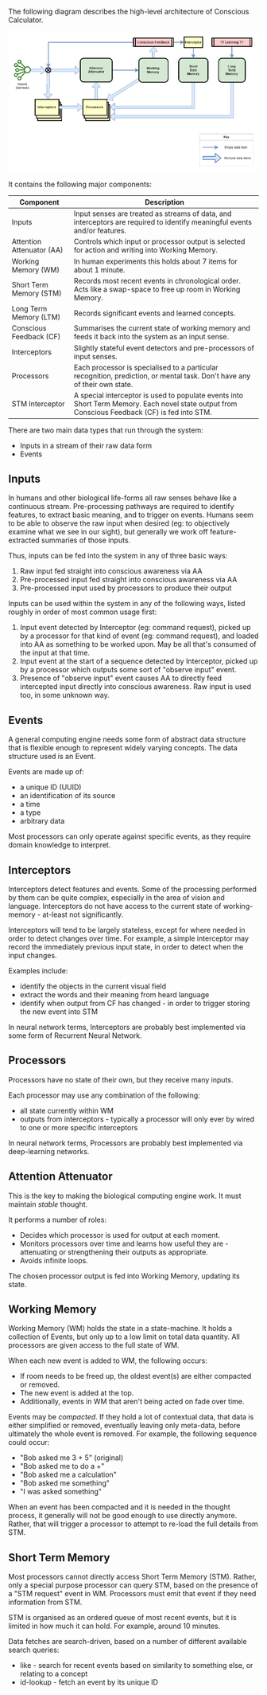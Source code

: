 The following diagram describes the high-level architecture of Conscious Calculator.

![Component and data flow diagram of conscious calculator](files/Component-and-data-flow-diagram-of-conscious-calculator-v1.png)

It contains the following major components:

|Component|Description|
|----|----|
|Inputs|Input senses are treated as streams of data, and interceptors are required to identify meaningful events and/or features.|
|Attention Attenuator (AA)|Controls which input or processor output is selected for action and writing into Working Memory.|
|Working Memory (WM)|In human experiments this holds about 7 items for about 1 minute.|
|Short Term Memory (STM)|Records most recent events in chronological order. Acts like a swap-space to free up room in Working Memory.|
|Long Term Memory (LTM)|Records significant events and learned concepts.|
|Conscious Feedback (CF)|Summarises the current state of working memory and feeds it back into the system as an input sense.|
|Interceptors|Slightly stateful event detectors and pre-processors of input senses.|
|Processors|Each processor is specialised to a particular recognition, prediction, or mental task. Don't have any of their own state.|
|STM Interceptor|A special interceptor is used to populate events into Short Term Memory. Each novel state output from Conscious Feedback (CF) is fed into STM.|

There are two main data types that run through the system:
* Inputs in a stream of their raw data form
* Events

## Inputs
In humans and other biological life-forms all raw senses behave like a continuous stream. Pre-processing pathways are required to identify features, to extract basic meaning, and to trigger on events. Humans seem to be able to observe the raw input when desired (eg: to objectively examine what we see in our sight), but generally we work off feature-extracted summaries of those inputs.

Thus, inputs can be fed into the system in any of three basic ways:
1. Raw input fed straight into conscious awareness via AA
2. Pre-processed input fed straight into conscious awareness via AA
3. Pre-processed input used by processors to produce their output

Inputs can be used within the system in any of the following ways, listed roughly in order of most common usage first:
1. Input event detected by Interceptor (eg: command request), picked up by a processor for that kind of event (eg: command request), and loaded into AA as something to be worked upon. May be all that's consumed of the input at that time.
2. Input event at the start of a sequence detected by Interceptor, picked up by a processor which outputs some sort of "observe input" event.
3. Presence of "observe input" event causes AA to directly feed intercepted input directly into conscious awareness. Raw input is used too, in some unknown way.

## Events
A general computing engine needs some form of abstract data structure that is flexible enough to represent widely varying concepts. The data structure used is an Event.

Events are made up of:
* a unique ID (UUID)
* an identification of its source
* a time
* a type
* arbitrary data

Most processors can only operate against specific events, as they require domain knowledge to interpret.

## Interceptors
Interceptors detect features and events. Some of the processing performed by them can be quite complex, especially in the area of vision and language. Interceptors do not have access to the current state of working-memory - at-least not significantly.

Interceptors will tend to be largely stateless, except for where needed in order to detect changes over time. For example, a simple interceptor may record the immediately previous input state, in order to detect when the input changes.

Examples include:
* identify the objects in the current visual field
* extract the words and their meaning from heard language
* identify when output from CF has changed - in order to trigger storing the new event into STM

In neural network terms, Interceptors are probably best implemented via some form of Recurrent Neural Network.

## Processors
Processors have no state of their own, but they receive many inputs.

Each processor may use any combination of the following:
* all state currently within WM
* outputs from interceptors - typically a processor will only ever by wired to one or more specific interceptors

In neural network terms, Processors are probably best implemented via deep-learning networks.

## Attention Attenuator
This is the key to making the biological computing engine work. It must maintain _stable_ thought.

It performs a number of roles:
* Decides which processor is used for output at each moment.
* Monitors processors over time and learns how useful they are - attenuating or strengthening their outputs as appropriate.
* Avoids infinite loops.

The chosen processor output is fed into Working Memory, updating its state.

## Working Memory
Working Memory (WM) holds the state in a state-machine. It holds a collection of Events, but only up to a low limit on total data quantity. All processors are given access to the full state of WM.

When each new event is added to WM, the following occurs:
* If room needs to be freed up, the oldest event(s) are either compacted or removed.
* The new event is added at the top.
* Additionally, events in WM that aren't being acted on fade over time.

Events may be _compacted_. If they hold a lot of contextual data, that data is either simplified or removed, eventually leaving only meta-data, before ultimately the whole event is removed. For example, the following sequence could occur:
* "Bob asked me 3 + 5" (original)
* "Bob asked me to do a +"
* "Bob asked me a calculation"
* "Bob asked me something"
* "I was asked something"

When an event has been compacted and it is needed in the thought process, it generally will not be good enough to use directly anymore. Rather, that will trigger a processor to attempt to re-load the full details from STM.

## Short Term Memory
Most processors cannot directly access Short Term Memory (STM). Rather, only a special purpose processor can query STM, based on the presence of a "STM request" event in WM. Processors must emit that event if they need information from STM.

STM is organised as an ordered queue of most recent events, but it is limited in how much it can hold. For example, around 10 minutes.

Data fetches are search-driven, based on a number of different available search queries:
* like - search for recent events based on similarity to something else, or relating to a concept
* id-lookup - fetch an event by its unique ID